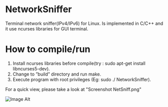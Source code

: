 NetworkSniffer
==============

Terminal network sniffer(IPv4/IPv6) for Linux. Is implemented in C/C++ and it use ncurses libraries for GUI terminal.

How to compile/run
===================

1.    Install ncurses libraries before compile(try : sudo apt-get install libncurses5-dev).
2.    Change to ”build” directory and run make.
3.    Execute program with root privileges (Eg: sudo ./ NetworkSniffer).

For a quick view, please take a look at "Screenshot NetSniff.png"

![Image Alt](https://github.com/csava/NetworkSniffer/raw/master/Screenshot%20NetSniff.png)
